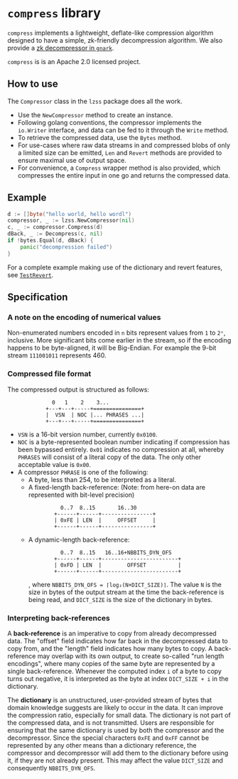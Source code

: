 # `compress` library
`compress` implements a lightweight, deflate-like compression algorithm designed to have a simple, zk-friendly decompression algorithm.
We also provide a [zk decompressor in `gnark`](https://github.com/Consensys/gnark/tree/master/std/compress). 

`compress` is is an Apache 2.0 licensed project.

## How to use
The `Compressor` class in the `lzss` package does all the work.
* Use the `NewCompressor` method to create an instance.
* Following golang conventions, the compressor implements the `io.Writer` interface, and data can be fed to it through the `Write` method.
* To retrieve the compressed data, use the `Bytes` method.
* For use-cases where raw data streams in and compressed blobs of only a limited size can be emitted, `Len` and `Revert` methods are provided to ensure maximal use of output space.
* For convenience, a `Compress` wrapper method is also provided, which compresses the entire input in one go and returns the compressed data.

## Example
```go
d := []byte("hello world, hello wordl")
compressor, _ := lzss.NewCompressor(nil)
c, _ := compressor.Compress(d)
dBack, _ := Decompress(c, nil)
if !bytes.Equal(d, dBack) {
    panic("decompression failed")
}
```


For a complete example making use of the dictionary and revert features, see [`TestRevert`](https://github.com/Consensys/compress/blob/main/lzss/compress_test.go#L299).

## Specification
### A note on the encoding of numerical values
Non-enumerated numbers encoded in `n` bits represent values from `1` to `2ⁿ`, inclusive. More significant bits come earlier in the stream, so if the encoding happens to be byte-aligned, it will be Big-Endian. For example the 9-bit stream `111001011` represents 460.
### Compressed file format
The compressed output is structured as follows:
```
              0   1    2    3...
            +---+---+-----+===============+
            |  VSN  | NOC |... PHRASES ...|
            +---+---+-----+===============+
```
* `VSN` is a 16-bit version number, currently `0x0100`.
* `NOC` is a byte-represented boolean number indicating if compression has been bypassed entirely. `0x01` indicates no compression at all, whereby `PHRASES` will consist of a literal copy of the data. The only other acceptable value is `0x00`.
* A compressor `PHRASE` is one of the following:
  - A byte, less than 254, to be interpreted as a literal.
  - A fixed-length back-reference: (Note: from here-on data are represented with bit-level precision)
    ```
              0..7  8..15       16..30
            +------+------+----------------+
            | 0xFE | LEN  |     OFFSET     |
            +------+------+----------------+
    ```
  - A dynamic-length back-reference:
    ```
              0..7  8..15   16..16+NBBITS_DYN_OFS
            +------+------+------------------------+
            | 0xFD | LEN  |        OFFSET          |
            +------+------+------------------------+
    ```
    , where `NBBITS_DYN_OFS = ⌈log₂(N+DICT_SIZE)⌉`. The value `N` is the size in bytes of the output stream at the time the back-reference is being read, and `DICT_SIZE` is the size of the dictionary in bytes.

### Interpreting back-references
A **back-reference** is an imperative to copy from already decompressed data. The "offset" field indicates how far back in the decompressed data to copy from, and the "length" field indicates how many bytes to copy. A back-reference may overlap with its own output, to create so-called "run length encodings", where many copies of the same byte are represented by a single back-reference. Whenever the computed index `i` of a byte to copy turns out negative, it is interpreted as the byte at index `DICT_SIZE + i` in the dictionary.

The **dictionary** is an unstructured, user-provided stream of bytes that domain knowledge suggests are likely to occur in the data. It can improve the compression ratio, especially for small data. The dictionary is not part of the compressed data, and is not transmitted. Users are responsible for ensuring that the same dictionary is used by both the compressor and the decompressor. Since the special characters `0xFE` and `0xFF` cannot be represented by any other means than a dictionary reference, the compressor and decompressor will add them to the dictionary before using it, if they are not already present. This may affect the value `DICT_SIZE` and consequently `NBBITS_DYN_OFS`.
